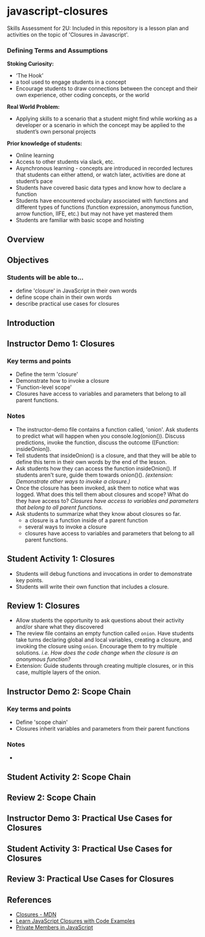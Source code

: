# javascript-closures
Skills Assessment for 2U: Included in this repository is a lesson plan and activities on the topic of 'Closures in Javascript'.

### Defining Terms and Assumptions

__Stoking Curiosity:__
* ‘The Hook’
 * a tool used to engage students in a concept 
* Encourage students to draw connections between the concept and their own experience, other coding concepts, or the world

__Real World Problem:__
* Applying skills to a scenario that a student might find while working as a developer or a scenario in which the concept may be applied to the student’s own personal projects

__Prior knowledge of students:__
* Online learning
* Access to other students via slack, etc.
* Asynchronous learning - concepts are introduced in recorded lectures that students can either attend, or watch later, activities are done at student’s pace
* Students have covered basic data types and know how to declare a function
* Students have encountered vocbulary associated with functions and different types of functions (function expression, anonymous function, arrow function, IIFE, etc.) but may not have yet mastered them
* Students are familiar with basic scope and hoisting


## Overview


## Objectives

### Students will be able to...
* define 'closure' in JavaScript in their own words
* define scope chain in their own words
* describe practical use cases for closures

## Introduction

## Instructor Demo 1: Closures
### Key terms and points
* Define the term 'closure'
* Demonstrate how to invoke a closure
* 'Function-level scope'
* Closures have access to variables and parameters that belong to all parent functions.

### Notes
* The instructor-demo file contains a function called, 'onion'. Ask students to predict what will happen when you console.log(onion()). Discuss predictions, invoke the function, discuss the outcome ([Function: insideOnion]).
* Tell students that insideOnion() is a closure, and that they will be able to define this term in their own words by the end of the lesson.
* Ask students how they can access the function insideOnion(). If students aren't sure, guide them towards onion()().  _(extension: Demonstrate other ways to invoke a closure.)_
* Once the closure has been invoked, ask them to notice what was logged. What does this tell them about closures and scope? What do they have access to? _Closures have access to variables and parameters that belong to all parent functions._
* Ask students to summarize what they know about closures so far.
  + a closure is a function inside of a parent function
  + several ways to invoke a closure
  + closures have access to variables and parameters that belong to all parent functions.


## Student Activity 1: Closures
* Students will debug functions and invocations in order to demonstrate key points.
* Students will write their own function that includes a closure.
## Review 1: Closures
* Allow students the opportunity to ask questions about their activity and/or share what they discovered
* The review file contains an empty function called ```onion```. Have students take turns declaring global and local variables, creating a closure, and invoking the closure using ```onion```. Encourage them to try multiple solutions. _i.e. How does the code change when the closure is an anonymous function?_
* Extension: Guide students through creating multiple closures, or in this case, multiple layers of the onion. 
## Instructor Demo 2: Scope Chain

### Key terms and points
* Define 'scope chain'
* Closures inherit variables and parameters from their parent functions

### Notes
* 


## Student Activity 2: Scope Chain
## Review 2: Scope Chain
## Instructor Demo 3: Practical Use Cases for Closures
## Student Activity 3: Practical Use Cases for Closures
## Review 3: Practical Use Cases for Closures

## References
* [Closures - MDN](https://developer.mozilla.org/en-US/docs/Web/JavaScript/Closures)
* [Learn JavaScript Closures with Code Examples
](https://www.freecodecamp.org/news/lets-learn-javascript-closures-66feb44f6a44/)
* [Private Members in JavaScript
](https://www.crockford.com/javascript/private.html)




